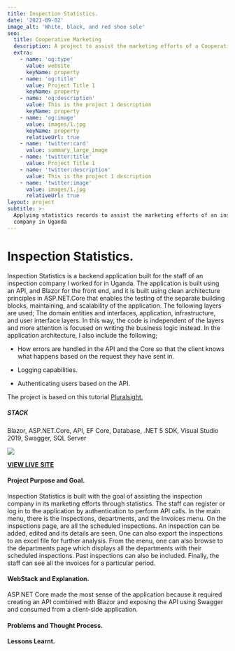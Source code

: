 ```yaml
---
title: Inspection Statistics.
date: '2021-09-02'
image_alt: 'White, black, and red shoe sole'
seo:
  title: Cooperative Marketing
  description: A project to assist the marketing efforts of a Cooperative Union in Uganda
  extra:
    - name: 'og:type'
      value: website
      keyName: property
    - name: 'og:title'
      value: Project Title 1
      keyName: property
    - name: 'og:description'
      value: This is the project 1 description
      keyName: property
    - name: 'og:image'
      value: images/1.jpg
      keyName: property
      relativeUrl: true
    - name: 'twitter:card'
      value: summary_large_image
    - name: 'twitter:title'
      value: Project Title 1
    - name: 'twitter:description'
      value: This is the project 1 description
    - name: 'twitter:image'
      value: images/1.jpg
      relativeUrl: true
layout: project
subtitle: >-
  Applying statistics records to assist the marketing efforts of an inspection
  company in Uganda
---
```

# **Inspection Statistics.**

Inspection Statistics is a backend application built for the staff of an inspection company I worked for in Uganda. The application is built using an API, and Blazor for the front end, and it is built using clean architecture principles in ASP.NET.Core that enables the testing of the separate building blocks, maintaining, and scalability of the application.  The following layers are used; The domain entities and interfaces, application, infrastructure, and user interface layers. In this way, the code is independent of the layers and more attention is focused on writing the business logic instead. In the application architecture, I also include the following;

*   How errors are handled in the API and the Core so that the client knows what happens based on the request they have sent in.

*   Logging capabilities.

*   Authenticating users based on the API.

The project is based on this tutorial  [Pluralsight. ](https://app.pluralsight.com/library/courses/architecting-asp-dot-net-core-applications-best-practices/table-of-contents)

##### **STACK**

Blazor, ASP.NET.Core, API, EF Core, Database, .NET 5 SDK, Visual Studio 2019, Swagger, SQL Server

![](/images/Screenshot%20\(8\).png)

[**VIEW LIVE** **SITE**](https://www.example.com)

#### **Project Purpose and Goal.**

Inspection Statistics is built with the goal of assisting the inspection company in its marketing efforts through statistics.  The staff can register or log in to the application by authentication to perform API calls. In the main menu, there is the Inspections, departments, and the Invoices menu.  On the inspections page, are all the scheduled inspections. An inspection can be added, edited and its details are seen. One can also export the inspections to an excel file for further analysis. From the menu, one can also browse to the departments page which displays all the departments with their scheduled inspections. Past inspections can also be included. Finally, the staff can see all the invoices for a particular period.

#### **WebStack and Explanation.**

ASP.NET Core made the most sense of the application because it required creating an API combined with Blazor and exposing the API using Swagger and consumed from a client-side application.

#### **Problems and Thought Process.**

#### **Lessons Learnt.**
